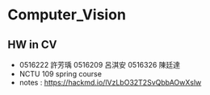 # Computer_Vision
## HW in CV
- 0516222 許芳瑀 0516209 呂淇安 0516326 陳廷達
- NCTU 109 spring course
- notes : https://hackmd.io/lVzLbO32T2SvQbbAOwXslw
